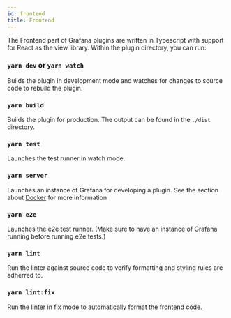 ```yaml
---
id: frontend
title: Frontend
---
```


The Frontend part of Grafana plugins are written in Typescript with support for React as the view library. Within the plugin directory, you can run:

### `yarn dev` or `yarn watch`

Builds the plugin in development mode and watches for changes to source code to rebuild the plugin.

### `yarn build`

Builds the plugin for production. The output can be found in the `./dist` directory.

### `yarn test`

Launches the test runner in watch mode.

### `yarn server`

Launches an instance of Grafana for developing a plugin. See the section about [Docker](docker.md) for more information

### `yarn e2e`

Launches the e2e test runner. (Make sure to have an instance of Grafana running before running e2e tests.)

### `yarn lint`

Run the linter against source code to verify formatting and styling rules are adherred to.

### `yarn lint:fix`

Run the linter in fix mode to automatically format the frontend code.
